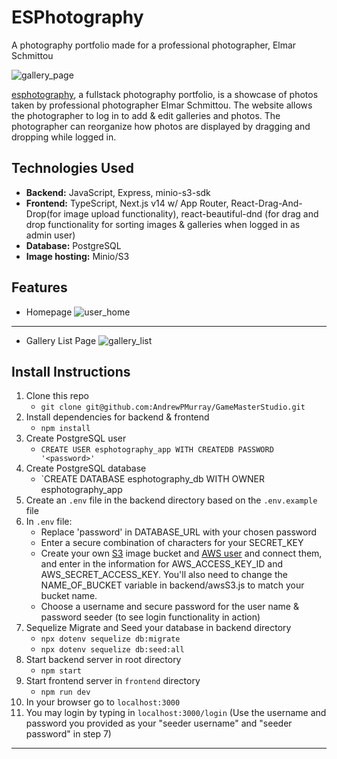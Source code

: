 # ESPhotography
A photography portfolio made for a professional photographer, Elmar Schmittou


![gallery_page](https://user-images.githubusercontent.com/92741849/166256530-44887d60-a935-405a-ad88-4c4f962a8794.JPG)



[esphotography](https://elmarschmittou.com/), a fullstack photography portfolio, is a showcase of photos taken by professional photographer Elmar Schmittou. The website allows the photographer to log in to add & edit galleries and photos. The photographer can reorganize how photos are displayed by dragging and dropping while logged in.

## Technologies Used

 - **Backend:** JavaScript, Express, minio-s3-sdk
 - **Frontend:** TypeScript, Next.js v14 w/ App Router, React-Drag-And-Drop(for image upload functionality), react-beautiful-dnd (for drag and drop functionality for sorting images & galleries when logged in as admin user)
 - **Database:** PostgreSQL
 - **Image hosting:** Minio/S3

## Features

 - Homepage
 ![user_home](https://user-images.githubusercontent.com/92741849/166257215-173995cc-0bac-41a9-9a03-6b0a9ac2b822.JPG)
 -----------------------------
 - Gallery List Page
![gallery_list](https://user-images.githubusercontent.com/92741849/166257370-9be825f5-7f15-4721-96bb-aaf833627509.png)


## Install Instructions

 1. Clone this repo
	 - `git clone git@github.com:AndrewPMurray/GameMasterStudio.git`
 2. Install dependencies for backend & frontend
	 - `npm install`
 4. Create PostgreSQL user
	 - `CREATE USER esphotography_app WITH CREATEDB PASSWORD '<password>'`
 5. Create PostgreSQL database
	 - `CREATE DATABASE esphotography_db WITH OWNER esphotography_app
6. Create an `.env` file in the backend directory based on the `.env.example` file
7. In `.env` file:
	- Replace 'password' in DATABASE_URL with your chosen password
	- Enter a secure combination of characters for your SECRET_KEY
	- Create your own [S3](https://s3.console.aws.amazon.com/s3/home?region=us-east-1) image bucket and [AWS user](https://console.aws.amazon.com/iam/home?#/users) and connect them, and enter in the information for AWS_ACCESS_KEY_ID and AWS_SECRET_ACCESS_KEY. You'll also need to change the NAME_OF_BUCKET variable in backend/awsS3.js to match your bucket name.
	- Choose a username and secure password for the user name & password seeder (to see login functionality in action)
8. Sequelize Migrate and Seed your database in backend directory
	- `npx dotenv sequelize db:migrate`
	- `npx dotenv sequelize db:seed:all`
9. Start backend server in root directory
	- `npm start`
10. Start frontend server in `frontend` directory
	- `npm run dev`
11. In your browser go to `localhost:3000`
12. You may login by typing in `localhost:3000/login` (Use the username and password you provided as your "seeder username" and "seeder password" in step 7)


---------------------

